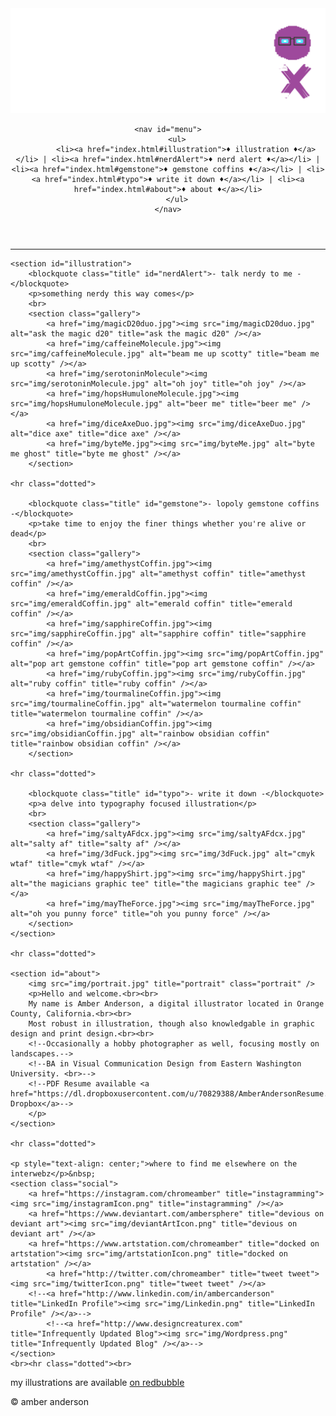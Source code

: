 <head>
<meta charset="utf-8" />
<meta name="viewport" content="width=device-width" />

<title>design creature x / digital illustrator</title>

<link href="css/global.css" rel="stylesheet" type="text/css" />
<!--<link href="css/small-device.css" rel="stylesheet" media="only screen and (max-device-width: 480px)" />
<link href="lightbox2/dist/css/lightbox.min.css" />
<script src="lightbox2/dist/js/lightbox-plus-jquery.min.js"></script>-->

<link rel="shortcut icon" href="favicon.png"/>
</head>

<body>
<header>
    <!--<h4 style="text-align: center;">amber anderson</h4>
	<p><em>illustrator + graphic designer</em></p>-->
	<img src="img/pixelBannerX.png" />
	
	<nav id="menu">
		<ul>
			<li><a href="index.html#illustration">♦ illustration ♦</a></li> | <li><a href="index.html#nerdAlert">♦ nerd alert ♦</a></li> | <li><a href="index.html#gemstone">♦ gemstone coffins ♦</a></li> | <li><a href="index.html#typo">♦ write it down ♦</a></li> | <li><a href="index.html#about">♦ about ♦</a></li>
		</ul>
	</nav>
</header>

<section id="main">	
	<hr class="dotted">
	
	<section id="illustration">
		<blockquote class="title" id="nerdAlert">- talk nerdy to me -</blockquote>
		<p>something nerdy this way comes</p>
		<br>
		<section class="gallery">
			<a href="img/magicD20duo.jpg"><img src="img/magicD20duo.jpg" alt="ask the magic d20" title="ask the magic d20" /></a>
			<a href="img/caffeineMolecule.jpg"><img src="img/caffeineMolecule.jpg" alt="beam me up scotty" title="beam me up scotty" /></a>
			<a href="img/serotoninMolecule"><img src="img/serotoninMolecule.jpg" alt="oh joy" title="oh joy" /></a>
			<a href="img/hopsHumuloneMolecule.jpg"><img src="img/hopsHumuloneMolecule.jpg" alt="beer me" title="beer me" /></a>
			<a href="img/diceAxeDuo.jpg"><img src="img/diceAxeDuo.jpg" alt="dice axe" title="dice axe" /></a>
			<a href="img/byteMe.jpg"><img src="img/byteMe.jpg" alt="byte me ghost" title="byte me ghost" /></a>
		</section>

	<hr class="dotted">
		
		<blockquote class="title" id="gemstone">- lopoly gemstone coffins -</blockquote>
		<p>take time to enjoy the finer things whether you're alive or dead</p>
		<br>
		<section class="gallery">
			<a href="img/amethystCoffin.jpg"><img src="img/amethystCoffin.jpg" alt="amethyst coffin" title="amethyst coffin" /></a>
			<a href="img/emeraldCoffin.jpg"><img src="img/emeraldCoffin.jpg" alt="emerald coffin" title="emerald coffin" /></a>
			<a href="img/sapphireCoffin.jpg"><img src="img/sapphireCoffin.jpg" alt="sapphire coffin" title="sapphire coffin" /></a>
			<a href="img/popArtCoffin.jpg"><img src="img/popArtCoffin.jpg" alt="pop art gemstone coffin" title="pop art gemstone coffin" /></a>
			<a href="img/rubyCoffin.jpg"><img src="img/rubyCoffin.jpg" alt="ruby coffin" title="ruby coffin" /></a>
			<a href="img/tourmalineCoffin.jpg"><img src="img/tourmalineCoffin.jpg" alt="watermelon tourmaline coffin" title="watermelon tourmaline coffin" /></a>
			<a href="img/obsidianCoffin.jpg"><img src="img/obsidianCoffin.jpg" alt="rainbow obsidian coffin" title="rainbow obsidian coffin" /></a>
		</section>
		
	<hr class="dotted">
		
		<blockquote class="title" id="typo">- write it down -</blockquote>
		<p>a delve into typography focused illustration</p>
		<br>
		<section class="gallery">
			<a href="img/saltyAFdcx.jpg"><img src="img/saltyAFdcx.jpg" alt="salty af" title="salty af" /></a>
			<a href="img/3dFuck.jpg"><img src="img/3dFuck.jpg" alt="cmyk wtaf" title="cmyk wtaf" /></a>
			<a href="img/happyShirt.jpg"><img src="img/happyShirt.jpg" alt="the magicians graphic tee" title="the magicians graphic tee" /></a>
			<a href="img/mayTheForce.jpg"><img src="img/mayTheForce.jpg" alt="oh you punny force" title="oh you punny force" /></a>
		</section>
	</section>
	
	<hr class="dotted">
	
	<section id="about">
		<img src="img/portrait.jpg" title="portrait" class="portrait" />
		<p>Hello and welcome.<br><br>
		My name is Amber Anderson, a digital illustrator located in Orange County, California.<br><br>
		Most robust in illustration, though also knowledgable in graphic design and print design.<br><br>
		<!--Occasionally a hobby photographer as well, focusing mostly on landscapes.-->
		<!--BA in Visual Communication Design from Eastern Washington University. <br>-->
		<!--PDF Resume available <a href="https://dl.dropboxusercontent.com/u/70829388/AmberAndersonResume.pdf">on Dropbox</a>-->
		</p>
	</section>
	
	<hr class="dotted">
	
	<p style="text-align: center;">where to find me elsewhere on the interwebz</p>&nbsp;
    <section class="social">
		<a href="https://instagram.com/chromeamber" title="instagramming"><img src="img/instagramIcon.png" title="instagramming" /></a>
		<a href="https://www.deviantart.com/ambersphere" title="devious on deviant art"><img src="img/deviantArtIcon.png" title="devious on deviant art" /></a>
		<a href="https://www.artstation.com/chromeamber" title="docked on artstation"><img src="img/artstationIcon.png" title="docked on artstation" /></a>
        	<a href="http://twitter.com/chromeamber" title="tweet tweet"><img src="img/twitterIcon.png" title="tweet tweet" /></a>
		<!--<a href="http://www.linkedin.com/in/ambercanderson" title="LinkedIn Profile"><img src="img/Linkedin.png" title="LinkedIn Profile" /></a>-->
        	<!--<a href="http://www.designcreaturex.com" title="Infrequently Updated Blog"><img src="img/Wordpress.png" title="Infrequently Updated Blog" /></a>-->
    </section>
	<br><hr class="dotted"><br>
</section>

<footer>
	<p>my illustrations are available <a href="https://www.redbubble.com/people/ambersphere/shop">on redbubble</a></p>
	<p>&copy; <script>document.write(new Date().getFullYear())</script> amber anderson</p>
</footer>

<!-- [if lt IE 9] -->
<script src="http://html5shim.googlecode.com/svn/trunk/html5.js"></script>
<!-- [endif] -->

</body>

